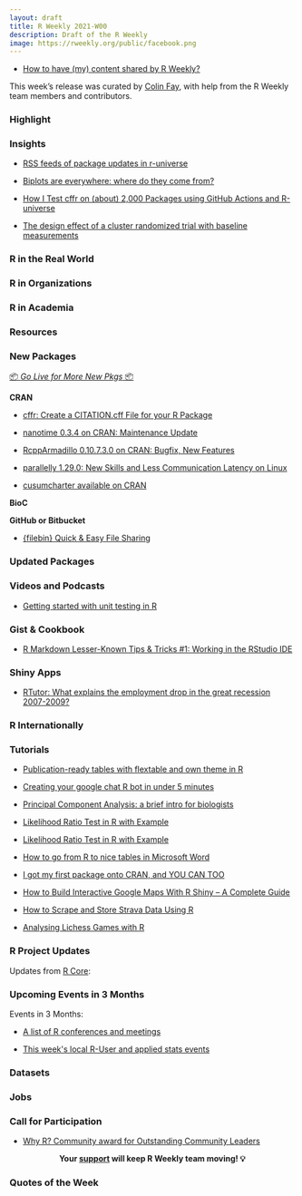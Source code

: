```yaml
---
layout: draft
title: R Weekly 2021-W00
description: Draft of the R Weekly
image: https://rweekly.org/public/facebook.png
---
```



+ [How to have (my) content shared by R Weekly?](https://github.com/rweekly/rweekly.org#how-to-have-my-content-shared-by-r-weekly)

This week’s release was curated by [Colin Fay](https://colinfay.me/), with help from the R Weekly team members and contributors.



###  Highlight



### Insights

+ [RSS feeds of package updates in r-universe](https://ropensci.org/blog/2021/11/24/runiverse-badges/)

+ [Biplots are everywhere: where do they come from?](https://www.statforbiology.com/2021/stat_multivar_svd_biplots/)

+ [How I Test cffr on (about) 2,000 Packages using GitHub Actions and R-universe](https://ropensci.org/blog/2021/11/23/how-i-test-cffr/)

+ [The design effect of a cluster randomized trial with baseline measurements](https://www.rdatagen.net/post/2021-11-23-design-effects-with-baseline-measurements/)

### R in the Real World



###  R in Organizations



###  R in Academia



###  Resources



###  New Packages

<p class="added-hostname"><a href="https://rweekly.org/live" target="_blank" class="externalLink">📦 <i>Go Live for More New Pkgs</i> 📦</a></p>

**CRAN**

+ [cffr: Create a CITATION.cff File for your R Package](https://ropensci.org/blog/2021/11/23/cffr/)

+ [nanotime 0.3.4 on CRAN: Maintenance Update](http://dirk.eddelbuettel.com/blog/2021/11/24/#nanotime_0.3.4)

+ [RcppArmadillo 0.10.7.3.0 on CRAN: Bugfix, New Features](http://dirk.eddelbuettel.com/blog/2021/11/18/#rcpparmadillo_0.10.7.3.0)

+ [parallelly 1.29.0: New Skills and Less Communication Latency on Linux](https://www.r-craft.org/r-news/parallelly-1-29-0-new-skills-and-less-communication-latency-on-linux/)

+ [cusumcharter available on CRAN](https://www.johnmackintosh.net/blog/2021-11-20-cusumcharter/)

**BioC**



**GitHub or Bitbucket**

+ [{filebin} Quick & Easy File Sharing](https://datawookie.dev/blog/2021/11/filebin-quick-easy-file-sharing/)

### Updated Packages



###  Videos and Podcasts

+ [Getting started with unit testing in R](https://www.pipinghotdata.com/posts/2021-11-23-getting-started-with-unit-testing-in-r/)

### Gist & Cookbook

+ [R Markdown Lesser-Known Tips & Tricks #1: Working in the RStudio IDE](https://www.rstudio.com/blog/r-markdown-tips-tricks-1-rstudio-ide/)

### Shiny Apps

+ [RTutor: What explains the employment drop in the great recession 2007-2009?](https://www.r-craft.org/r-news/rtutor-what-explains-the-employment-drop-in-the-great-recession-2007-2009/)



### R Internationally



###  Tutorials

+ [Publication-ready tables with flextable and own theme in R](https://michaeldismorr.netlify.app/post/publication-ready-tables-with-flextable-and-own-theme-in-r/)

+ [Creating your google chat R bot in under 5 minutes](https://adisarid.github.io/post/creating-your-google-chat-r-bot-in-under-5-minutes/)

+ [Principal Component Analysis: a brief intro for biologists](https://www.statforbiology.com/2021/stat_multivar_pca/)

+ [Likelihood Ratio Test in R with Example](https://finnstats.com/index.php/2021/11/24/likelihood-ratio-test-in-r/)

+ [Likelihood Ratio Test in R with Example](https://finnstats.com/index.php/2021/11/24/likelihood-ratio-test-in-r/)

+ [How to go from R to nice tables in Microsoft Word](https://www.rforecology.com/post/exporting-tables-from-r-to-microsoft-word/)

+ [I got my first package onto CRAN, and YOU CAN TOO](https://www.johnmackintosh.net/blog/2021-11-23-cran-success/)

+ [How to Build Interactive Google Maps With R Shiny – A Complete Guide](https://appsilon.com/interactive-google-maps-with-r-shiny/)

+ [How to Scrape and Store Strava Data Using R](https://rviews.rstudio.com/2021/11/22/strava-data/)

+ [Analysing Lichess Games with R](https://towardsdatascience.com/analysing-lichess-games-with-r-c4f8b0bc512c)

<!--<div class="post-more-begin></div><div class="post-more-end"></div>-->

###  R Project Updates

Updates from [R Core](http://developer.r-project.org/blosxom.cgi/R-devel/NEWS):


###  Upcoming Events in 3 Months

Events in 3 Months:


+ [A list of R conferences and meetings](https://jumpingrivers.github.io/meetingsR/events.html)

+ [This week's local R-User and applied stats events](https://community.rstudio.com/c/irl)


### Datasets

### Jobs




###  Call for Participation

+ [Why R? Community award for Outstanding Community Leaders](https://whyr.pl//foundation/2021/community-award/)

<p class="hide-support added-hostname support-rweekly" style="text-align: center;font-weight: bold;">Your <a class="non-visited externalLink" href="https://www.patreon.com/rweekly" onclick="pas(this)">support</a> will keep R Weekly team moving! 💡</p>

###  Quotes of the Week